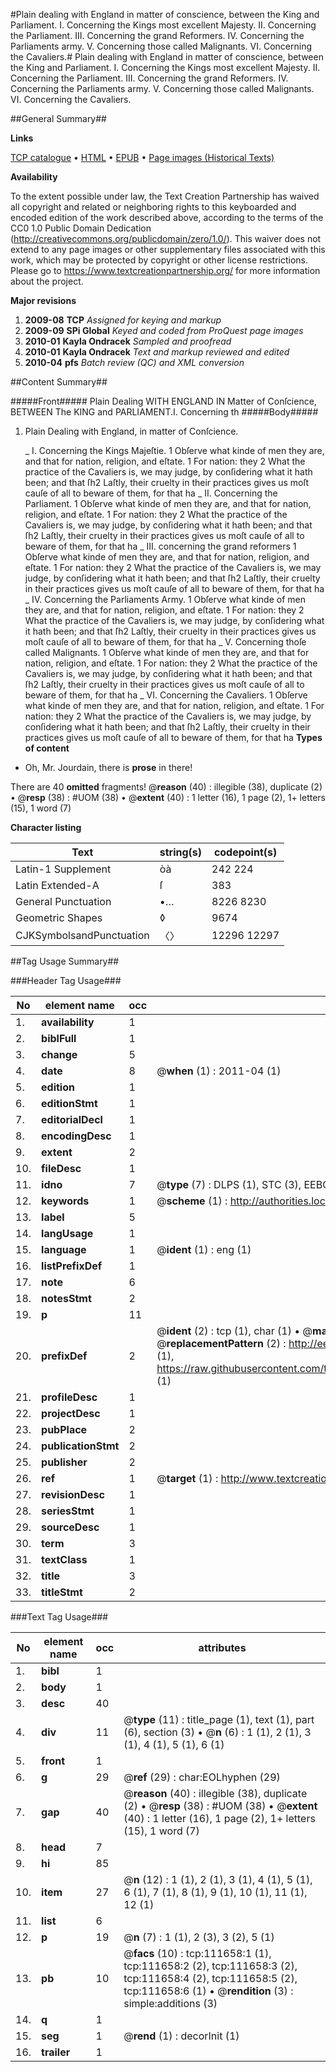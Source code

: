 #Plain dealing with England in matter of conscience, between the King and Parliament. I. Concerning the Kings most excellent Majesty. II. Concerning the Parliament. III. Concerning the grand Reformers. IV. Concerning the Parliaments army. V. Concerning those called Malignants. VI. Concerning the Cavaliers.#
Plain dealing with England in matter of conscience, between the King and Parliament. I. Concerning the Kings most excellent Majesty. II. Concerning the Parliament. III. Concerning the grand Reformers. IV. Concerning the Parliaments army. V. Concerning those called Malignants. VI. Concerning the Cavaliers.

##General Summary##

**Links**

[TCP catalogue](http://www.ota.ox.ac.uk/tcp/)  • 
[HTML](http://tei.it.ox.ac.uk/tcp/Texts-HTML/free/A90/A90735.html)  • 
[EPUB](http://tei.it.ox.ac.uk/tcp/Texts-EPUB/free/A90/A90735.epub) • 
[Page images (Historical Texts)](https://historicaltexts.jisc.ac.uk/eebo-99859568e)

**Availability**

To the extent possible under law, the Text Creation Partnership has waived all copyright and related or neighboring rights to this keyboarded and encoded edition of the work described above, according to the terms of the CC0 1.0 Public Domain Dedication (http://creativecommons.org/publicdomain/zero/1.0/). This waiver does not extend to any page images or other supplementary files associated with this work, which may be protected by copyright or other license restrictions. Please go to https://www.textcreationpartnership.org/ for more information about the project.

**Major revisions**

1. __2009-08__ __TCP__ *Assigned for keying and markup*
1. __2009-09__ __SPi Global__ *Keyed and coded from ProQuest page images*
1. __2010-01__ __Kayla Ondracek__ *Sampled and proofread*
1. __2010-01__ __Kayla Ondracek__ *Text and markup reviewed and edited*
1. __2010-04__ __pfs__ *Batch review (QC) and XML conversion*

##Content Summary##

#####Front#####
Plain Dealing WITH ENGLAND IN Matter of Conſcience, BETWEEN The KING and PARLIAMENT.I. Concerning th
#####Body#####

1. Plain Dealing with England, in matter of Conſcience.

    _ I. Concerning the Kings Majeſtie.
1 Obſerve what kinde of men they are, and that for nation, religion, and eſtate. 1 For nation: they 2 What the practice of the Cavaliers is, we may judge, by conſidering what it hath been; and that ſh2 Laſtly, their cruelty in their practices gives us moſt cauſe of all to beware of them, for that ha
    _ II. Concerning the Parliament.
1 Obſerve what kinde of men they are, and that for nation, religion, and eſtate. 1 For nation: they 2 What the practice of the Cavaliers is, we may judge, by conſidering what it hath been; and that ſh2 Laſtly, their cruelty in their practices gives us moſt cauſe of all to beware of them, for that ha
    _ III. concerning the grand reformers
1 Obſerve what kinde of men they are, and that for nation, religion, and eſtate. 1 For nation: they 2 What the practice of the Cavaliers is, we may judge, by conſidering what it hath been; and that ſh2 Laſtly, their cruelty in their practices gives us moſt cauſe of all to beware of them, for that ha
    _ IV. Concerning the Parliaments Army.
1 Obſerve what kinde of men they are, and that for nation, religion, and eſtate. 1 For nation: they 2 What the practice of the Cavaliers is, we may judge, by conſidering what it hath been; and that ſh2 Laſtly, their cruelty in their practices gives us moſt cauſe of all to beware of them, for that ha
    _ V. Concerning thoſe called Malignants.
1 Obſerve what kinde of men they are, and that for nation, religion, and eſtate. 1 For nation: they 2 What the practice of the Cavaliers is, we may judge, by conſidering what it hath been; and that ſh2 Laſtly, their cruelty in their practices gives us moſt cauſe of all to beware of them, for that ha
    _ VI. Concerning the Cavaliers.
1 Obſerve what kinde of men they are, and that for nation, religion, and eſtate. 1 For nation: they 2 What the practice of the Cavaliers is, we may judge, by conſidering what it hath been; and that ſh2 Laſtly, their cruelty in their practices gives us moſt cauſe of all to beware of them, for that ha
**Types of content**

  * Oh, Mr. Jourdain, there is **prose** in there!

There are 40 **omitted** fragments! 
 @__reason__ (40) : illegible (38), duplicate (2)  •  @__resp__ (38) : #UOM (38)  •  @__extent__ (40) : 1 letter (16), 1 page (2), 1+ letters (15), 1 word (7)

**Character listing**


|Text|string(s)|codepoint(s)|
|---|---|---|
|Latin-1 Supplement|òà|242 224|
|Latin Extended-A|ſ|383|
|General Punctuation|•…|8226 8230|
|Geometric Shapes|◊|9674|
|CJKSymbolsandPunctuation|〈〉|12296 12297|

##Tag Usage Summary##

###Header Tag Usage###

|No|element name|occ|attributes|
|---|---|---|---|
|1.|__availability__|1||
|2.|__biblFull__|1||
|3.|__change__|5||
|4.|__date__|8| @__when__ (1) : 2011-04 (1)|
|5.|__edition__|1||
|6.|__editionStmt__|1||
|7.|__editorialDecl__|1||
|8.|__encodingDesc__|1||
|9.|__extent__|2||
|10.|__fileDesc__|1||
|11.|__idno__|7| @__type__ (7) : DLPS (1), STC (3), EEBO-CITATION (1), PROQUEST (1), VID (1)|
|12.|__keywords__|1| @__scheme__ (1) : http://authorities.loc.gov/ (1)|
|13.|__label__|5||
|14.|__langUsage__|1||
|15.|__language__|1| @__ident__ (1) : eng (1)|
|16.|__listPrefixDef__|1||
|17.|__note__|6||
|18.|__notesStmt__|2||
|19.|__p__|11||
|20.|__prefixDef__|2| @__ident__ (2) : tcp (1), char (1)  •  @__matchPattern__ (2) : ([0-9\-]+):([0-9IVX]+) (1), (.+) (1)  •  @__replacementPattern__ (2) : http://eebo.chadwyck.com/downloadtiff?vid=$1&page=$2 (1), https://raw.githubusercontent.com/textcreationpartnership/Texts/master/tcpchars.xml#$1 (1)|
|21.|__profileDesc__|1||
|22.|__projectDesc__|1||
|23.|__pubPlace__|2||
|24.|__publicationStmt__|2||
|25.|__publisher__|2||
|26.|__ref__|1| @__target__ (1) : http://www.textcreationpartnership.org/docs/. (1)|
|27.|__revisionDesc__|1||
|28.|__seriesStmt__|1||
|29.|__sourceDesc__|1||
|30.|__term__|3||
|31.|__textClass__|1||
|32.|__title__|3||
|33.|__titleStmt__|2||


###Text Tag Usage###

|No|element name|occ|attributes|
|---|---|---|---|
|1.|__bibl__|1||
|2.|__body__|1||
|3.|__desc__|40||
|4.|__div__|11| @__type__ (11) : title_page (1), text (1), part (6), section (3)  •  @__n__ (6) : 1 (1), 2 (1), 3 (1), 4 (1), 5 (1), 6 (1)|
|5.|__front__|1||
|6.|__g__|29| @__ref__ (29) : char:EOLhyphen (29)|
|7.|__gap__|40| @__reason__ (40) : illegible (38), duplicate (2)  •  @__resp__ (38) : #UOM (38)  •  @__extent__ (40) : 1 letter (16), 1 page (2), 1+ letters (15), 1 word (7)|
|8.|__head__|7||
|9.|__hi__|85||
|10.|__item__|27| @__n__ (12) : 1 (1), 2 (1), 3 (1), 4 (1), 5 (1), 6 (1), 7 (1), 8 (1), 9 (1), 10 (1), 11 (1), 12 (1)|
|11.|__list__|6||
|12.|__p__|19| @__n__ (7) : 1 (1), 2 (3), 3 (2), 5 (1)|
|13.|__pb__|10| @__facs__ (10) : tcp:111658:1 (1), tcp:111658:2 (2), tcp:111658:3 (2), tcp:111658:4 (2), tcp:111658:5 (2), tcp:111658:6 (1)  •  @__rendition__ (3) : simple:additions (3)|
|14.|__q__|1||
|15.|__seg__|1| @__rend__ (1) : decorInit (1)|
|16.|__trailer__|1||
